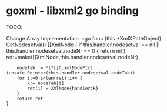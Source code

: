 # goxml - libxml2 go binding

TODO:

Change Array Implementation
	:::go
	func (this *XmlXPathObject) GetNodesetval() []XmlNode {
		if this.handler.nodesetval == nil || this.handler.nodesetval.nodeNr == 0 {
			return nil
		}
		ret:=make([]XmlNode,this.handler.nodesetval.nodeNr)
	
		nodeTab := *(*[]C.xmlNodePtr)(unsafe.Pointer(this.handler.nodesetval.nodeTab))
		for i:=0;i<len(ret);i++ {
			k:= nodeTab[i]
			ret[i] = XmlNode{handler:k}
		}
		return ret
	}

